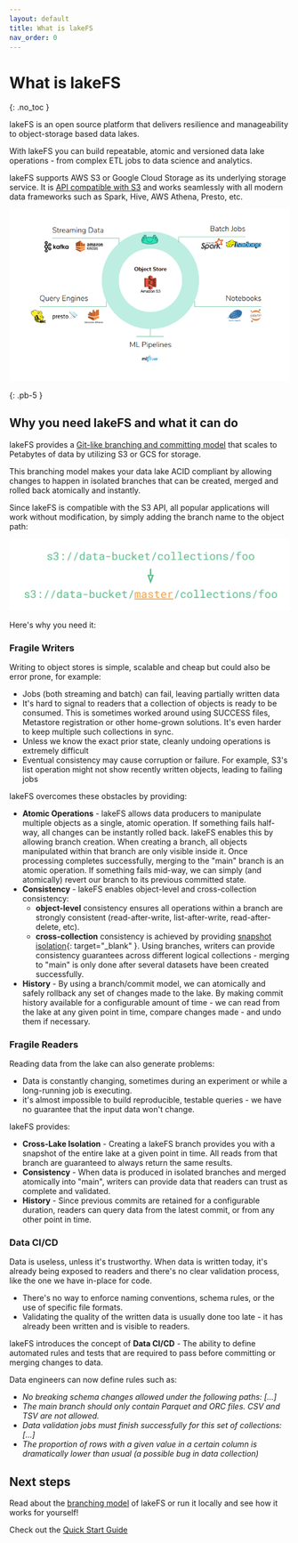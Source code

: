 ```yaml
---
layout: default
title: What is lakeFS
nav_order: 0
---
```


# What is lakeFS
{: .no_toc }  

lakeFS is an open source platform that delivers resilience and manageability to object-storage based data lakes.

With lakeFS you can build repeatable, atomic and versioned data lake operations - from complex ETL jobs to data science and analytics.

lakeFS supports AWS S3 or Google Cloud Storage as its underlying storage service. It is [API compatible with S3](reference/s3.md) and works seamlessly with all modern data frameworks such as Spark, Hive, AWS Athena, Presto, etc.

<img src="assets/img/wrapper.png" alt="lakeFS" width="650px"/>


{: .pb-5 }

## Why you need lakeFS and what it can do

lakeFS provides a [Git-like branching and committing model](branching/model.md) that scales to Petabytes of data by utilizing S3 or GCS for storage.

This branching model makes your data lake ACID compliant by allowing changes to happen in isolated branches that can be created, merged and rolled back atomically and instantly.

Since lakeFS is compatible with the S3 API, all popular applications will work without modification, by simply adding the branch name to the object path:

![lakeFS s3 addressing](assets/img/s3_branch.png)

Here's why you need it:

### Fragile Writers

Writing to object stores is simple, scalable and cheap but could also be error prone, for example:

* Jobs (both streaming and batch) can fail, leaving partially written data
* It's hard to signal to readers that a collection of objects is ready to be consumed. This is sometimes worked around using SUCCESS files, Metastore registration or other home-grown solutions.
   It's even harder to keep multiple such collections in sync.
* Unless we know the exact prior state, cleanly undoing operations is extremely difficult
* Eventual consistency may cause corruption or failure. For example, S3's list operation might not show recently written objects, leading to failing jobs

lakeFS overcomes these obstacles by providing:

* **Atomic Operations** - lakeFS allows data producers to manipulate multiple objects as a single, atomic operation. If something fails half-way, all changes can be instantly rolled back. lakeFS enables this by allowing branch creation. When creating a branch, all objects manipulated within that branch are only visible inside it. Once processing completes successfully, merging to the "main" branch is an atomic operation. If something fails mid-way, we can simply (and atomically) revert our branch to its previous committed state.
* **Consistency** - lakeFS enables object-level and cross-collection consistency:
    * **object-level** consistency ensures all operations within a branch are strongly consistent (read-after-write, list-after-write, read-after-delete, etc).
    * **cross-collection** consistency is achieved by providing [snapshot isolation](https://en.wikipedia.org/wiki/Snapshot_isolation){: target="_blank" }. Using branches, writers can provide consistency guarantees across different logical collections - merging to "main" is only done after several datasets have been created successfully.
* **History** - By using a branch/commit model, we can atomically and safely rollback any set of changes made to the lake. By making commit history available for a configurable amount of time - we can read from the lake at any given point in time, compare changes made - and undo them if necessary.


### Fragile Readers

Reading data from the lake can also generate problems:

- Data is constantly changing, sometimes during an experiment or while a long-running job is executing.
- it's almost impossible to build reproducible, testable queries - we have no guarantee that the input data won't change.

lakeFS provides:

* **Cross-Lake Isolation** - Creating a lakeFS branch provides you with a snapshot of the entire lake at a given point in time. All reads from that branch are guaranteed to always return the same results.
* **Consistency** - When data is produced in isolated branches and merged atomically into "main", writers can provide data that readers can trust as complete and validated.
* **History** - Since previous commits are retained for a configurable duration, readers can query data from the latest commit, or from any other point in time.

### Data CI/CD

Data is useless, unless it's trustworthy. When data is written today, it's already being exposed to readers and there's no clear validation process, like the one we have in-place for code.

* There's no way to enforce naming conventions, schema rules, or the use of specific file formats.
* Validating the quality of the written data is usually done too late - it has already been written and is visible to readers. 
 
 lakeFS introduces the concept of **Data CI/CD** - The ability to define automated rules and tests that are required
 to pass before committing or merging changes to data. 
 
Data engineers can now define rules such as:

* *No breaking schema changes allowed under the following paths: \[...\]*
* *The main branch should only contain Parquet and ORC files. CSV and TSV are not allowed.*
* *Data validation jobs must finish successfully for this set of collections: \[...\]*
* *The proportion of rows with a given value in a certain column is dramatically lower than usual (a possible bug in data collection)*


## Next steps

Read about the [branching model](branching/model.md) of lakeFS or run it locally and see how it works for yourself!

Check out the [Quick Start Guide](quickstart/index.md)
